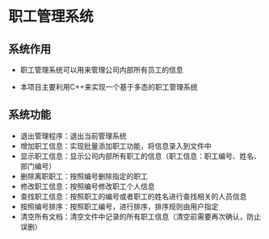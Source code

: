 # 职工管理系统

## 系统作用

- 职工管理系统可以用来管理公司内部所有员工的信息

- 本项目主要利用C++来实现一个基于多态的职工管理系统

## 系统功能

- 退出管理程序：退出当前管理系统
- 增加职工信息：实现批量添加职工功能，将信息录入到文件中
- 显示职工信息：显示公司内部所有职工的信息（职工信息：职工编号、姓名、部门编号）
- 删除离职职工：按照编号删除指定的职工
- 修改职工信息：按照编号修改职工个人信息
- 查找职工信息：按照职工的编号或者职工的姓名进行查找相关的人员信息
- 按照编号排序：按照职工编号，进行排序，排序规则由用户指定
- 清空所有文档：清空文件中记录的所有职工信息（清空前需要再次确认，防止误删）

